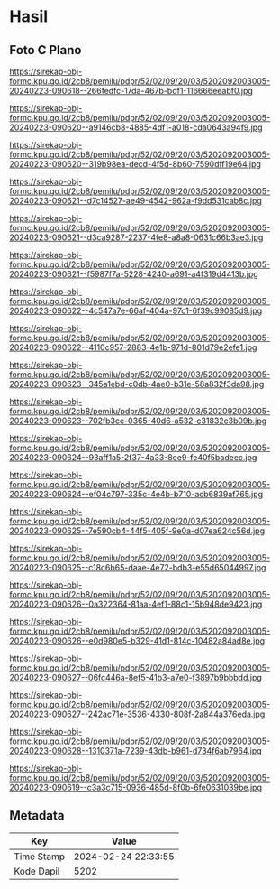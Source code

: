 # Hasil

## Foto C Plano

https://sirekap-obj-formc.kpu.go.id/2cb8/pemilu/pdpr/52/02/09/20/03/5202092003005-20240223-090618--266fedfc-17da-467b-bdf1-116666eeabf0.jpg

https://sirekap-obj-formc.kpu.go.id/2cb8/pemilu/pdpr/52/02/09/20/03/5202092003005-20240223-090620--a9146cb8-4885-4df1-a018-cda0643a94f9.jpg

https://sirekap-obj-formc.kpu.go.id/2cb8/pemilu/pdpr/52/02/09/20/03/5202092003005-20240223-090620--319b98ea-decd-4f5d-8b60-7590dff19e64.jpg

https://sirekap-obj-formc.kpu.go.id/2cb8/pemilu/pdpr/52/02/09/20/03/5202092003005-20240223-090621--d7c14527-ae49-4542-962a-f9dd531cab8c.jpg

https://sirekap-obj-formc.kpu.go.id/2cb8/pemilu/pdpr/52/02/09/20/03/5202092003005-20240223-090621--d3ca9287-2237-4fe8-a8a8-0631c66b3ae3.jpg

https://sirekap-obj-formc.kpu.go.id/2cb8/pemilu/pdpr/52/02/09/20/03/5202092003005-20240223-090621--f5987f7a-5228-4240-a691-a4f319d4413b.jpg

https://sirekap-obj-formc.kpu.go.id/2cb8/pemilu/pdpr/52/02/09/20/03/5202092003005-20240223-090622--4c547a7e-66af-404a-97c1-6f39c99085d9.jpg

https://sirekap-obj-formc.kpu.go.id/2cb8/pemilu/pdpr/52/02/09/20/03/5202092003005-20240223-090622--4110c957-2883-4e1b-971d-801d79e2efe1.jpg

https://sirekap-obj-formc.kpu.go.id/2cb8/pemilu/pdpr/52/02/09/20/03/5202092003005-20240223-090623--345a1ebd-c0db-4ae0-b31e-58a832f3da98.jpg

https://sirekap-obj-formc.kpu.go.id/2cb8/pemilu/pdpr/52/02/09/20/03/5202092003005-20240223-090623--702fb3ce-0365-40d6-a532-c31832c3b09b.jpg

https://sirekap-obj-formc.kpu.go.id/2cb8/pemilu/pdpr/52/02/09/20/03/5202092003005-20240223-090624--93aff1a5-2f37-4a33-8ee9-fe40f5badeec.jpg

https://sirekap-obj-formc.kpu.go.id/2cb8/pemilu/pdpr/52/02/09/20/03/5202092003005-20240223-090624--ef04c797-335c-4e4b-b710-acb6839af765.jpg

https://sirekap-obj-formc.kpu.go.id/2cb8/pemilu/pdpr/52/02/09/20/03/5202092003005-20240223-090625--7e590cb4-44f5-405f-9e0a-d07ea624c56d.jpg

https://sirekap-obj-formc.kpu.go.id/2cb8/pemilu/pdpr/52/02/09/20/03/5202092003005-20240223-090625--c18c6b65-daae-4e72-bdb3-e55d65044997.jpg

https://sirekap-obj-formc.kpu.go.id/2cb8/pemilu/pdpr/52/02/09/20/03/5202092003005-20240223-090626--0a322364-81aa-4ef1-88c1-15b948de9423.jpg

https://sirekap-obj-formc.kpu.go.id/2cb8/pemilu/pdpr/52/02/09/20/03/5202092003005-20240223-090626--e0d980e5-b329-41d1-814c-10482a84ad8e.jpg

https://sirekap-obj-formc.kpu.go.id/2cb8/pemilu/pdpr/52/02/09/20/03/5202092003005-20240223-090627--06fc446a-8ef5-41b3-a7e0-f3897b9bbbdd.jpg

https://sirekap-obj-formc.kpu.go.id/2cb8/pemilu/pdpr/52/02/09/20/03/5202092003005-20240223-090627--242ac71e-3536-4330-808f-2a844a376eda.jpg

https://sirekap-obj-formc.kpu.go.id/2cb8/pemilu/pdpr/52/02/09/20/03/5202092003005-20240223-090628--1310371a-7239-43db-b961-d734f6ab7964.jpg

https://sirekap-obj-formc.kpu.go.id/2cb8/pemilu/pdpr/52/02/09/20/03/5202092003005-20240223-090619--c3a3c715-0936-485d-8f0b-6fe0631039be.jpg


## Metadata

| Key        | Value               |
| ---------- | ------------------- |
| Time Stamp | 2024-02-24 22:33:55 |
| Kode Dapil | 5202                |



